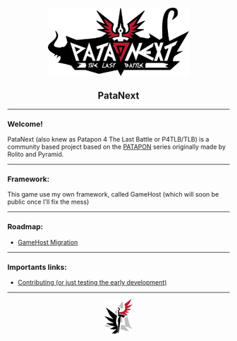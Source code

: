 
<html>
    <p align="center">
    <img src="wiki_resources/logo_banner.png" alt="Super Logo!" width="320" height="155" />
    </p>
    <h2 align="center">
    PataNext
    </h2>
</html>

___
### Welcome!
PataNext (also knew as Patapon 4 The Last Battle or P4TLB/TLB) is a community based project based on the [PATAPON](https://en.wikipedia.org/wiki/Patapon) series originally made by Rolito and Pyramid.

___
### Framework:
This game use my own framework, called GameHost (which will soon be public once I'll fix the mess)

___
### Roadmap:
-   [GameHost Migration](https://github.com/guerro323/patanext/projects/4)

___
### Importants links:

-   [Contributing (or just testing the early development)](CONTRIBUTING.md)

___

<html>
    <p align="center">
    <img src="wiki_resources/logo.png" alt="Super Logo!" width="64" height="79" />
    </p>
</html>